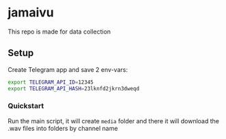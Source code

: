 # jamaivu
This repo is made for data collection

## Setup
Create Telegram app and save 2 env-vars:
```bash
export TELEGRAM_API_ID=12345
export TELEGRAM_API_HASH=23lknfd2jkrn3dweqd
```

### Quickstart
Run the main script, it will create `media` folder and there it will download the .wav files into folders by channel name